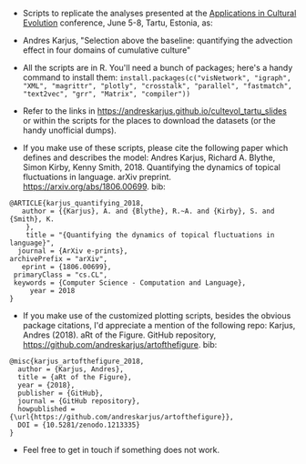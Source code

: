 
- Scripts to replicate the analyses presented at the [Applications in Cultural Evolution](https://cultevol.ut.ee/) conference, June 5-8, Tartu, Estonia, as:
- Andres Karjus, "Selection above the baseline: quantifying the advection effect in four domains of cumulative culture"
- All the scripts are in R. You'll need a bunch of packages; here's a handy command to install them: 
`install.packages(c("visNetwork", "igraph", "XML", "magrittr", "plotly", "crosstalk", "parallel", "fastmatch", "text2vec", "grr", "Matrix", "compiler"))`
- Refer to the links in https://andreskarjus.github.io/cultevol_tartu_slides or within the scripts for the places to download the datasets (or the handy unofficial dumps).

- If you make use of these scripts, please cite the following paper which defines and describes the model: Andres Karjus, Richard A. Blythe, Simon Kirby, Kenny Smith, 2018. Quantifying the dynamics of topical fluctuations in language. arXiv preprint. https://arxiv.org/abs/1806.00699. bib: 
```
@ARTICLE{karjus_quantifying_2018,
   author = {{Karjus}, A. and {Blythe}, R.~A. and {Kirby}, S. and {Smith}, K.
	},
    title = "{Quantifying the dynamics of topical fluctuations in language}",
  journal = {ArXiv e-prints},
archivePrefix = "arXiv",
   eprint = {1806.00699},
 primaryClass = "cs.CL",
 keywords = {Computer Science - Computation and Language},
     year = 2018
}
```

- If you make use of the customized plotting scripts, besides the obvious package citations, I'd appreciate a mention of the following repo: Karjus, Andres (2018). aRt of the Figure. GitHub repository, https://github.com/andreskarjus/artofthefigure. bib:
```
@misc{karjus_artofthefigure_2018, 
  author = {Karjus, Andres}, 
  title = {aRt of the Figure}, 
  year = {2018}, 
  publisher = {GitHub}, 
  journal = {GitHub repository}, 
  howpublished = {\url{https://github.com/andreskarjus/artofthefigure}},
  DOI = {10.5281/zenodo.1213335}
} 
```

- Feel free to get in touch if something does not work.
